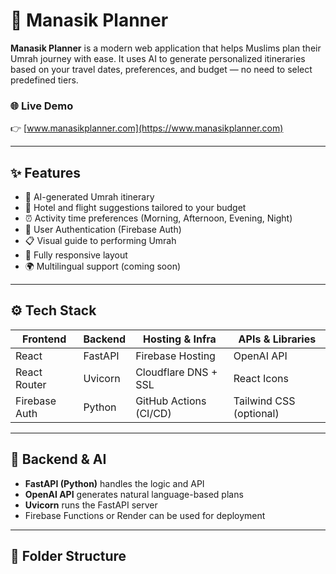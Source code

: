 # 🕋 Manasik Planner

**Manasik Planner** is a modern web application that helps Muslims plan their Umrah journey with ease. It uses AI to generate personalized itineraries based on your travel dates, preferences, and budget — no need to select predefined tiers.

### 🌐 Live Demo  
👉 [www.manasikplanner.com](https://www.manasikplanner.com)

---

## ✨ Features

- 📆 AI-generated Umrah itinerary
- 🏨 Hotel and flight suggestions tailored to your budget
- ⏰ Activity time preferences (Morning, Afternoon, Evening, Night)
- 🔐 User Authentication (Firebase Auth)
- 📋 Visual guide to performing Umrah
- 📱 Fully responsive layout
- 🌍 Multilingual support (coming soon)

---

## ⚙️ Tech Stack

| Frontend        | Backend     | Hosting & Infra       | APIs & Libraries         |
|----------------|-------------|------------------------|---------------------------|
| React           | FastAPI     | Firebase Hosting       | OpenAI API                |
| React Router    | Uvicorn     | Cloudflare DNS + SSL   | React Icons               |
| Firebase Auth   | Python      | GitHub Actions (CI/CD) | Tailwind CSS (optional)  |

---

## 🧠 Backend & AI

- **FastAPI (Python)** handles the logic and API
- **OpenAI API** generates natural language-based plans
- **Uvicorn** runs the FastAPI server
- Firebase Functions or Render can be used for deployment

---

## 📁 Folder Structure

